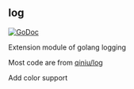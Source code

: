 ## log
[![GoDoc](https://godoc.org/github.com/gobuild/log?status.png)](https://godoc.org/github.com/gobuild/log)

Extension module of golang logging

Most code are from [qiniu/log](https://github.com/qiniu/log)

Add color support
